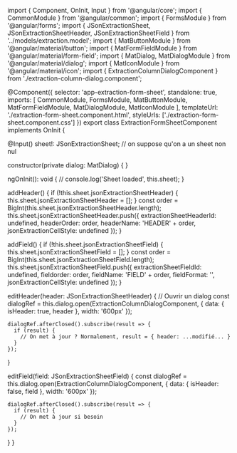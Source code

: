 import { Component, OnInit, Input } from '@angular/core';
import { CommonModule } from '@angular/common';
import { FormsModule } from '@angular/forms';
import { JSonExtractionSheet, JSonExtractionSheetHeader, JSonExtractionSheetField } from '../models/extraction.model';
import { MatButtonModule } from '@angular/material/button';
import { MatFormFieldModule } from '@angular/material/form-field';
import { MatDialog, MatDialogModule } from '@angular/material/dialog';
import { MatIconModule } from '@angular/material/icon';
import { ExtractionColumnDialogComponent } from './extraction-column-dialog.component';

@Component({
  selector: 'app-extraction-form-sheet',
  standalone: true,
  imports: [
    CommonModule,
    FormsModule,
    MatButtonModule,
    MatFormFieldModule,
    MatDialogModule,
    MatIconModule
  ],
  templateUrl: './extraction-form-sheet.component.html',
  styleUrls: ['./extraction-form-sheet.component.css']
})
export class ExtractionFormSheetComponent implements OnInit {

  @Input()
  sheet!: JSonExtractionSheet;  // on suppose qu'on a un sheet non nul

  constructor(private dialog: MatDialog) { }

  ngOnInit(): void {
    // console.log('Sheet loaded', this.sheet);
  }

  addHeader() {
    if (!this.sheet.jsonExtractionSheetHeader) {
      this.sheet.jsonExtractionSheetHeader = [];
    }
    const order = BigInt(this.sheet.jsonExtractionSheetHeader.length);
    this.sheet.jsonExtractionSheetHeader.push({
      extractionSheetHeaderId: undefined,
      headerOrder: order,
      headerName: 'HEADER' + order,
      jsonExtractionCellStyle: undefined
    });
  }

  addField() {
    if (!this.sheet.jsonExtractionSheetField) {
      this.sheet.jsonExtractionSheetField = [];
    }
    const order = BigInt(this.sheet.jsonExtractionSheetField.length);
    this.sheet.jsonExtractionSheetField.push({
      extractionSheetFieldId: undefined,
      fieldorder: order,
      fieldName: 'FIELD' + order,
      fieldFormat: '',
      jsonExtractionCellStyle: undefined
    });
  }

  editHeader(header: JSonExtractionSheetHeader) {
    // Ouvrir un dialog
    const dialogRef = this.dialog.open(ExtractionColumnDialogComponent, {
      data: {
        isHeader: true,
        header
      },
      width: '600px'
    });

    dialogRef.afterClosed().subscribe(result => {
      if (result) {
        // On met à jour ? Normalement, result = { header: ...modifié... }
      }
    });
  }

  editField(field: JSonExtractionSheetField) {
    const dialogRef = this.dialog.open(ExtractionColumnDialogComponent, {
      data: {
        isHeader: false,
        field
      },
      width: '600px'
    });

    dialogRef.afterClosed().subscribe(result => {
      if (result) {
        // On met à jour si besoin
      }
    });
  }
}
